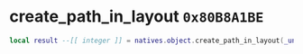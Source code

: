 # create_path_in_layout `0x80B8A1BE`

```lua
local result --[[ integer ]] = natives.object.create_path_in_layout(_unk0 --[[ integer ]], _unk1 --[[ integer ]], _unk2 --[[ integer ]])
```